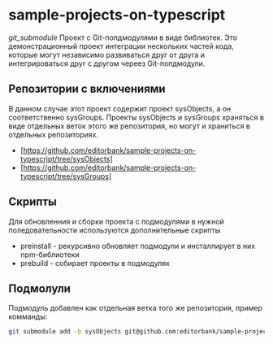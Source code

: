# sample-projects-on-typescript
_git_submodule_
Проект с Git-попдмодулями в виде библиотек. Это демонстрационный проект интеграции нескольких частей кода,
которые могут независимо развиваться друг от друга и интегрироваться друг с другом череез Git-попдмодули.

## Репозитории с включениями
В данном случае этот проект содержит проект sysObjects, а он соответственно sysGroups. Проекты sysObjects 
и sysGroups храняться в виде отдельных веток этого же репозитория, но могут и храниться в отдельных репозиториях.
* [https://github.com/editorbank/sample-projects-on-typescript/tree/sysObjects]
* [https://github.com/editorbank/sample-projects-on-typescript/tree/sysGroups]

## Скрипты
Для обновленния и сборки проекта с подмодулями в нужной поледовательности используются дополнительные скрипты
* preinstall - рекурсивно обновляет подмодули и инсталлирует в них npm-библиотеки
* prebuild - собирает проекты в подмодулях


## Подмолули
Подмодуль добавлен как отдельная ветка того же репозитория, пример комманды:
```bash
git submodule add -b sysObjects git@github.com:editorbank/sample-projects-on-typescript.git sysObjects
```
